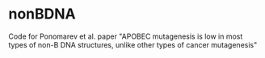 # nonBDNA
Code for Ponomarev et al. paper "APOBEC mutagenesis is low in most types of non-B DNA structures, unlike other types of cancer mutagenesis"
